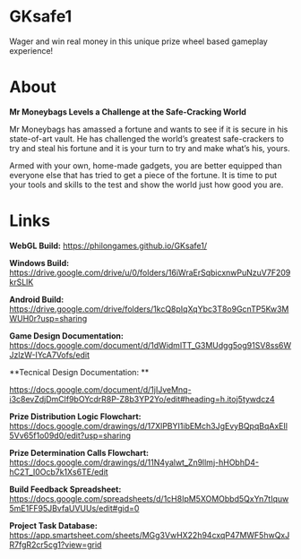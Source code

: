 # GKsafe1
Wager and win real money in this unique prize wheel based gameplay experience!

# About
**Mr Moneybags Levels a Challenge at the Safe-Cracking World**

Mr Moneybags has amassed a fortune and wants to see if it is secure in his state-of-art vault. He has challenged the world’s greatest safe-crackers to try and steal his fortune and it is your turn to try and make what’s his, yours.

Armed with your own, home-made gadgets, you are better equipped than everyone else that has tried to get a piece of the fortune. It is time to put your tools and skills to the test and show the world just how good you are.

# Links
**WebGL Build:**
https://philongames.github.io/GKsafe1/

**Windows Build:**
https://drive.google.com/drive/u/0/folders/16iWraErSqbicxnwPuNzuV7F209krSLlK

**Android Build:**
https://drive.google.com/drive/folders/1kcQ8pIqXqYbc3T8o9GcnTP5Kw3MWUH0r?usp=sharing

**Game Design Documentation:**
https://docs.google.com/document/d/1dWidmlTT_G3MUdgg5og91SV8ss6WJzlzW-IYcA7Vofs/edit

**Tecnical Design Documentation: **

https://docs.google.com/document/d/1jIJveMnq-i3c8evZdjDmClf9bOYcdrR8P-Z8b3YP2Yo/edit#heading=h.itoj5tywdcz4

**Prize Distribution Logic Flowchart:**
https://docs.google.com/drawings/d/17XlPBYI1ibEMch3JgEvyBQpqBqAxEIl5Vv65f1o09d0/edit?usp=sharing

**Prize Determination Calls Flowchart:**
https://docs.google.com/drawings/d/11N4yalwt_Zn9llmj-hHObhD4-hC2T_I0Ocb7k1Xs6TE/edit

**Build Feedback Spreadsheet:**
https://docs.google.com/spreadsheets/d/1cH8IpM5XOMObbd5QxYn7tIquw5mE1FF95JBvfaUVUUs/edit#gid=0

**Project Task Database:**
https://app.smartsheet.com/sheets/MGg3VwHX22h94cxqP47MWF5hwQxJR7fgR2cr5cg1?view=grid

